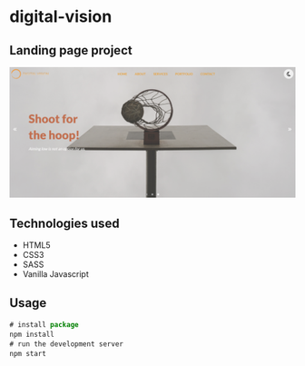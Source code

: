 # digital-vision

## Landing page project

![landing page](https://raw.githubusercontent.com/nghiapham27/my-portfolio/main/public/images/digital-vision.png)

## Technologies used

- HTML5
- CSS3
- SASS
- Vanilla Javascript

## Usage

```javascript
# install package
npm install
# run the development server
npm start
```
